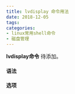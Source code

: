 ```yaml
---
title: lvdisplay 命令用法
date: 2018-12-05
tags:
categories: 
- linux常用shell命令
- 磁盘管理
---
```

**lvdisplay命令** 待添加。
<!-- more --> 
#### **语法**


#### **选项**
